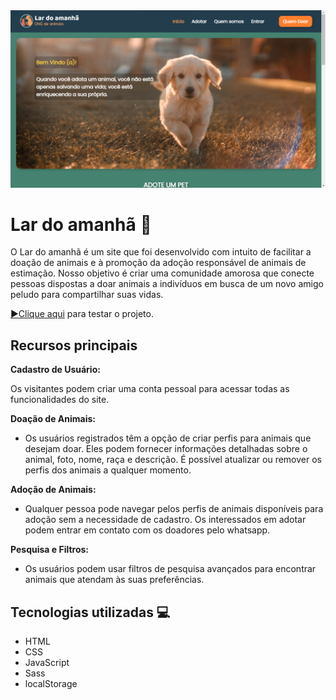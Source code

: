 
<img src='assets/screenshot.png' alt="homepage's screen shot">

#  Lar do amanhã 🐶
O Lar do amanhã é um site que foi desenvolvido com intuito de facilitar a doação de animais e à promoção da adoção responsável de animais de estimação. Nosso objetivo é criar uma comunidade amorosa que conecte pessoas dispostas a doar animais a indivíduos em busca de um novo amigo peludo para compartilhar suas vidas.

 [▶️Clique aqui](https://gabriel-augg.github.io/lar-do-amanha/) para testar o projeto.

## Recursos principais

**Cadastro de Usuário:**

Os visitantes podem criar uma conta pessoal para acessar todas as funcionalidades do site.

**Doação de Animais:**

- Os usuários registrados têm a opção de criar perfis para animais que desejam doar.
Eles podem fornecer informações detalhadas sobre o animal, foto, nome, raça e descrição.
É possível atualizar ou remover os perfis dos animais a qualquer momento.

**Adoção de Animais:**

- Qualquer pessoa pode navegar pelos perfis de animais disponíveis para adoção sem a necessidade de cadastro.
Os interessados em adotar podem entrar em contato com os doadores pelo whatsapp.

**Pesquisa e Filtros:**

- Os usuários podem usar filtros de pesquisa avançados para encontrar animais que atendam às suas preferências.


## Tecnologias utilizadas 💻

- HTML
- CSS
- JavaScript
- Sass
- localStorage

